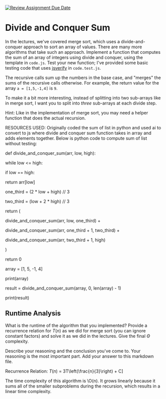[![Review Assignment Due Date](https://classroom.github.com/assets/deadline-readme-button-24ddc0f5d75046c5622901739e7c5dd533143b0c8e959d652212380cedb1ea36.svg)](https://classroom.github.com/a/E1vcEWuv)
# Divide and Conquer Sum

In the lectures, we've covered merge sort, which uses a divide-and-conquer
approach to sort an array of values. There are many more algorithms that take
such an approach. Implement a function that computes the sum of an array of
integers using divide and conquer, using the template in `code.js`. Test your
new function; I've provided some basic testing code that uses
[jsverify](https://jsverify.github.io/) in `code.test.js`.

The recursive calls sum up the numbers in the base case, and "merges" the sums
of the recursive calls otherwise. For example, the return value for the array `a
= [1,5,-1,4]` is `9`.

To make it a bit more interesting, instead of splitting into two sub-arrays like
in merge sort, I want you to split into *three* sub-arrays at each divide step.

Hint: Like in the implementation of merge sort, you may need a helper function
that does the actual recursion.

RESOURCES USED: Originally coded the sum of list in python and used ai to convert to js where divide and conquer sum function takes in array and adds elements together. Below is python code to compute sum of list without testing:

def divide_and_conquer_sum(arr, low, high):

while low <= high:

if low == high:

return arr[low]

one_third = (2 * low + high) // 3

two_third = (low + 2 * high) // 3

return (

divide_and_conquer_sum(arr, low, one_third) +

divide_and_conquer_sum(arr, one_third + 1, two_third) +

divide_and_conquer_sum(arr, two_third + 1, high)

)

return 0


array = [1, 5, -1, 4]

print(array)

result = divide_and_conquer_sum(array, 0, len(array) - 1)

print(result)  



## Runtime Analysis

What is the runtime of the algorithm that you implemented? Provide a recurrence
relation for $T(n)$ as we did for merge sort (you can ignore constant factors)
and solve it as we did in the lectures. Give the final $\Theta$ complexity.

Describe your reasoning and the conclusion you've come to. Your reasoning is the
most important part. Add your answer to this markdown file.

Recurrence Relation: $T(n)$ = 3T\left(\frac{n}{3}\right) + C]

The time complexity of this algorithm is \O(n)\. It grows linearly because it sums all of the smaller subproblems during the recursion, which results in a linear time complexity.
